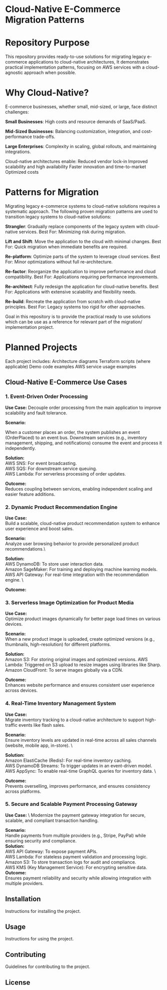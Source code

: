 # Cloud-Native E-Commerce Migration Patterns


# Repository Purpose

This repository provides ready-to-use solutions for migrating legacy e-commerce applications to cloud-native architectures, 
It demonstrates practical implementation patterns, focusing on AWS services with a cloud-agnostic approach when possible.



# Why Cloud-Native?
E-commerce businesses, whether small, mid-sized, or large, face distinct challenges:

**Small Businesses**: High costs and resource demands of SaaS/PaaS.

**Mid-Sized Businesses**: Balancing customization, integration, and cost-performance trade-offs.

**Large Enterprises**: Complexity in scaling, global rollouts, and maintaining integrations.

Cloud-native architectures enable:
Reduced vendor lock-in
Improved scalability and high availability
Faster innovation and time-to-market
Optimized costs




# Patterns for Migration
Migrating legacy e-commerce systems to cloud-native solutions requires a systematic approach. 
The following proven migration patterns are used to transition legacy systems to cloud-native solutions:

**Strangler**: Gradually replace components of the legacy system with cloud-native services.
Best For: Minimizing risk during migration.

**Lift and Shift**: Move the application to the cloud with minimal changes.
Best For: Quick migration when immediate benefits are required.

**Re-platform**: Optimize parts of the system to leverage cloud services.
Best For: Minor optimizations without full re-architecture.

**Re-factor**: Reorganize the application to improve performance and cloud compatibility.
Best For: Applications requiring performance improvements.

**Re-architect**: Fully redesign the application for cloud-native benefits.
Best For: Applications with extensive scalability and flexibility needs.

**Re-build**: Recreate the application from scratch with cloud-native principles.
Best For: Legacy systems too rigid for other approaches.

Goal in this repository is to provide the practical ready to use solutions which can be use as a reference for relevant part of the migration/ implementation project.




# Planned Projects
Each project includes:
Architecture diagrams
Terraform scripts (where applicable)
Demo code examples
AWS service usage examples


## Cloud-Native E-Commerce Use Cases

### 1. Event-Driven Order Processing
**Use Case:** Decouple order processing from the main application to improve scalability and fault tolerance.

**Scenario:**

When a customer places an order, the system publishes an event (OrderPlaced) to an event bus.
Downstream services (e.g., inventory management, shipping, and notifications) consume the event and process it independently.

**Solution:** \
AWS SNS: For event broadcasting. \
AWS SQS: For downstream service queuing. \
AWS Lambda: For serverless processing of order updates.

**Outcome:** \
Reduces coupling between services, enabling independent scaling and easier feature additions.

### 2. Dynamic Product Recommendation Engine
**Use Case:** \
Build a scalable, cloud-native product recommendation system to enhance user experience and boost sales.

**Scenario:** \
Analyze user browsing behavior to provide personalized product recommendations.\

**Solution:** \
AWS DynamoDB: To store user interaction data. \
Amazon SageMaker: For training and deploying machine learning models. \
AWS API Gateway: For real-time integration with the recommendation engine. \

**Outcome:**

### 3. Serverless Image Optimization for Product Media
**Use Case:** \
Optimize product images dynamically for better page load times on various devices.

**Scenario:** \
When a new product image is uploaded, create optimized versions (e.g., thumbnails, high-resolution) for different platforms.

**Solution:** \
Amazon S3: For storing original images and optimized versions.
AWS Lambda: Triggered on S3 upload to resize images using libraries like Sharp.
Amazon CloudFront: To serve images globally via a CDN.

**Outcome:** \
Enhances website performance and ensures consistent user experience across devices.

### 4. Real-Time Inventory Management System
**Use Case:** \
Migrate inventory tracking to a cloud-native architecture to support high-traffic events like flash sales.

**Scenario:** \
Ensure inventory levels are updated in real-time across all sales channels (website, mobile app, in-store). \

**Solution:** \
Amazon ElastiCache (Redis): For real-time inventory caching. \
AWS DynamoDB Streams: To trigger updates in an event-driven model. \
AWS AppSync: To enable real-time GraphQL queries for inventory data. \

**Outcome:** \
Prevents overselling, improves performance, and ensures consistency across platforms.

### 5. Secure and Scalable Payment Processing Gateway
**Use Case:** \ 
Modernize the payment gateway integration for secure, scalable, and compliant transaction handling.

**Scenario:** \
Handle payments from multiple providers (e.g., Stripe, PayPal) while ensuring security and compliance. \
**Solution:** \
AWS API Gateway: To expose payment APIs. \
AWS Lambda: For stateless payment validation and processing logic. \
Amazon S3: To store transaction logs for audit and compliance. \
AWS KMS (Key Management Service): For encrypting sensitive data. \
**Outcome:** \
Ensures payment reliability and security while allowing integration with multiple providers.



## Installation

Instructions for installing the project.

## Usage

Instructions for using the project.

## Contributing

Guidelines for contributing to the project.

## License